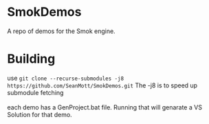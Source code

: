 # SmokDemos
A repo of demos for the Smok engine.

# Building
use `git clone --recurse-submodules -j8 https://github.com/SeanMott/SmokDemos.git` The -j8 is to speed up submodule fetching <br>
<br>
each demo has a GenProject.bat file. Running that will genarate a VS Solution for that demo.
